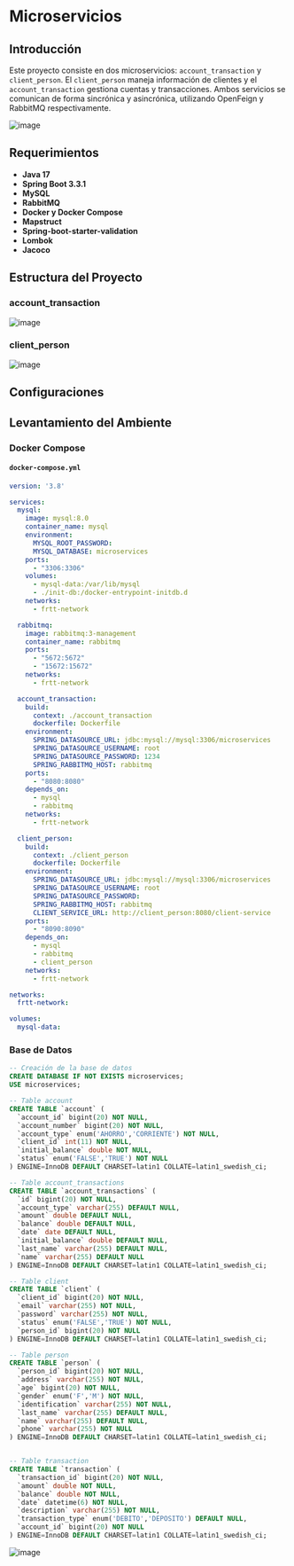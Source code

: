 # Microservicios

## Introducción

Este proyecto consiste en dos microservicios: `account_transaction` y `client_person`. El `client_person` maneja información de clientes y el `account_transaction` gestiona cuentas y transacciones. Ambos servicios se comunican de forma sincrónica y asincrónica, utilizando OpenFeign y RabbitMQ respectivamente.

![image](https://github.com/freddyrubentorres/img/blob/main/principal/rabbitMQ.png?raw=true)

## Requerimientos

- **Java 17**
- **Spring Boot 3.3.1**
- **MySQL**
- **RabbitMQ**
- **Docker y Docker Compose**
- **Mapstruct**
- **Spring-boot-starter-validation**
- **Lombok**
- **Jacoco**

## Estructura del Proyecto

### account_transaction

![image](https://github.com/freddyrubentorres/img/blob/main/account_transaction/project.png?raw=true)

### client_person

![image](https://github.com/freddyrubentorres/img/blob/main/client_person/proyecto.png?raw=true)

## Configuraciones

## Levantamiento del Ambiente

### Docker Compose

#### `docker-compose.yml`

```yaml
version: '3.8'

services:
  mysql:
    image: mysql:8.0
    container_name: mysql
    environment:
      MYSQL_ROOT_PASSWORD: 
      MYSQL_DATABASE: microservices
    ports:
      - "3306:3306"
    volumes:
      - mysql-data:/var/lib/mysql
      - ./init-db:/docker-entrypoint-initdb.d
    networks:
      - frtt-network

  rabbitmq:
    image: rabbitmq:3-management
    container_name: rabbitmq
    ports:
      - "5672:5672"
      - "15672:15672"
    networks:
      - frtt-network

  account_transaction:
    build:
      context: ./account_transaction
      dockerfile: Dockerfile
    environment:
      SPRING_DATASOURCE_URL: jdbc:mysql://mysql:3306/microservices
      SPRING_DATASOURCE_USERNAME: root
      SPRING_DATASOURCE_PASSWORD: 1234
      SPRING_RABBITMQ_HOST: rabbitmq
    ports:
      - "8080:8080"
    depends_on:
      - mysql
      - rabbitmq
    networks:
      - frtt-network

  client_person:
    build:
      context: ./client_person
      dockerfile: Dockerfile
    environment:
      SPRING_DATASOURCE_URL: jdbc:mysql://mysql:3306/microservices
      SPRING_DATASOURCE_USERNAME: root
      SPRING_DATASOURCE_PASSWORD: 
      SPRING_RABBITMQ_HOST: rabbitmq
      CLIENT_SERVICE_URL: http://client_person:8080/client-service
    ports:
      - "8090:8090"
    depends_on:
      - mysql
      - rabbitmq
      - client_person
    networks:
      - frtt-network

networks:
  frtt-network:

volumes:
  mysql-data:
```

### Base de Datos

```sql
-- Creación de la base de datos
CREATE DATABASE IF NOT EXISTS microservices;
USE microservices;

-- Table account
CREATE TABLE `account` (
  `account_id` bigint(20) NOT NULL,
  `account_number` bigint(20) NOT NULL,
  `account_type` enum('AHORRO','CORRIENTE') NOT NULL,
  `client_id` int(11) NOT NULL,
  `initial_balance` double NOT NULL,
  `status` enum('FALSE','TRUE') NOT NULL
) ENGINE=InnoDB DEFAULT CHARSET=latin1 COLLATE=latin1_swedish_ci;

-- Table account_transactions
CREATE TABLE `account_transactions` (
  `id` bigint(20) NOT NULL,
  `account_type` varchar(255) DEFAULT NULL,
  `amount` double DEFAULT NULL,
  `balance` double DEFAULT NULL,
  `date` date DEFAULT NULL,
  `initial_balance` double DEFAULT NULL,
  `last_name` varchar(255) DEFAULT NULL,
  `name` varchar(255) DEFAULT NULL
) ENGINE=InnoDB DEFAULT CHARSET=latin1 COLLATE=latin1_swedish_ci;

-- Table client
CREATE TABLE `client` (
  `client_id` bigint(20) NOT NULL,
  `email` varchar(255) NOT NULL,
  `password` varchar(255) NOT NULL,
  `status` enum('FALSE','TRUE') NOT NULL,
  `person_id` bigint(20) NOT NULL
) ENGINE=InnoDB DEFAULT CHARSET=latin1 COLLATE=latin1_swedish_ci;

-- Table person
CREATE TABLE `person` (
  `person_id` bigint(20) NOT NULL,
  `address` varchar(255) NOT NULL,
  `age` bigint(20) NOT NULL,
  `gender` enum('F','M') NOT NULL,
  `identification` varchar(255) NOT NULL,
  `last_name` varchar(255) DEFAULT NULL,
  `name` varchar(255) DEFAULT NULL,
  `phone` varchar(255) NOT NULL
) ENGINE=InnoDB DEFAULT CHARSET=latin1 COLLATE=latin1_swedish_ci;


-- Table transaction
CREATE TABLE `transaction` (
  `transaction_id` bigint(20) NOT NULL,
  `amount` double NOT NULL,
  `balance` double NOT NULL,
  `date` datetime(6) NOT NULL,
  `description` varchar(255) NOT NULL,
  `transaction_type` enum('DEBITO','DEPOSITO') DEFAULT NULL,
  `account_id` bigint(20) NOT NULL
) ENGINE=InnoDB DEFAULT CHARSET=latin1 COLLATE=latin1_swedish_ci;

```
![image](https://github.com/freddyrubentorres/img/blob/main/principal/modelo.png?raw=true)


